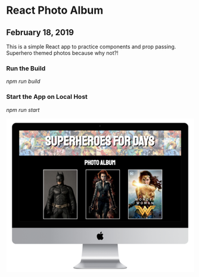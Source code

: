 # React Photo Album
## February 18, 2019

This is a simple React app to practice components and prop passing. Superhero themed photos because why not?!

### Run the Build
*npm run build*

### Start the App on Local Host
*npm run start*

![image of app](mockup.png)
